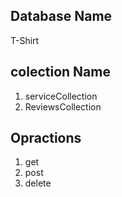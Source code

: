 ## Database Name
T-Shirt

## colection Name
1. serviceCollection
2. ReviewsCollection

## Opractions
1. get
2. post
3. delete